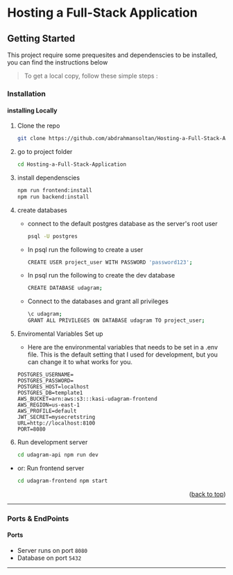 # Hosting a Full-Stack Application

<!-- GETTING STARTED -->

## Getting Started

This project require some prequesites and dependenscies to be installed, you can find the instructions below

> To get a local copy, follow these simple steps :

### Installation

#### installing Locally

1. Clone the repo
   ```sh
   git clone https://github.com/abdrahmansoltan/Hosting-a-Full-Stack-Application.git
   ```
2. go to project folder

   ```sh
   cd Hosting-a-Full-Stack-Application
   ```

3. install dependenscies

   ```bash
   npm run frontend:install
   npm run backend:install
   ```

4. create databases

   - connect to the default postgres database as the server's root user

     ```bash
     psql -U postgres
     ```

   - In psql run the following to create a user

     ```bash
     CREATE USER project_user WITH PASSWORD 'password123';
     ```

   - In psql run the following to create the dev database

     ```bash
     CREATE DATABASE udagram;
     ```

   - Connect to the databases and grant all privileges

     ```bash
     \c udagram;
     GRANT ALL PRIVILEGES ON DATABASE udagram TO project_user;
     ```

5. Enviromental Variables Set up

   - Here are the environmental variables that needs to be set in a .env file. This is the default setting that I used for development, but you can change it to what works for you.

   ```
   POSTGRES_USERNAME=
   POSTGRES_PASSWORD=
   POSTGRES_HOST=localhost
   POSTGRES_DB=template1
   AWS_BUCKET=arn:aws:s3:::kasi-udagram-frontend
   AWS_REGION=us-east-1
   AWS_PROFILE=default
   JWT_SECRET=mysecretstring
   URL=http://localhost:8100
   PORT=8080
   ```

6. Run development server

   ```sh
   cd udagram-api npm run dev
   ```

- or: Run frontend server

  ```bash
  cd udagram-frontend npm start
  ```

<p align="right">(<a href="#top">back to top</a>)</p>

---

### Ports & EndPoints

#### Ports

- Server runs on port `8080`
- Database on port `5432`

---
